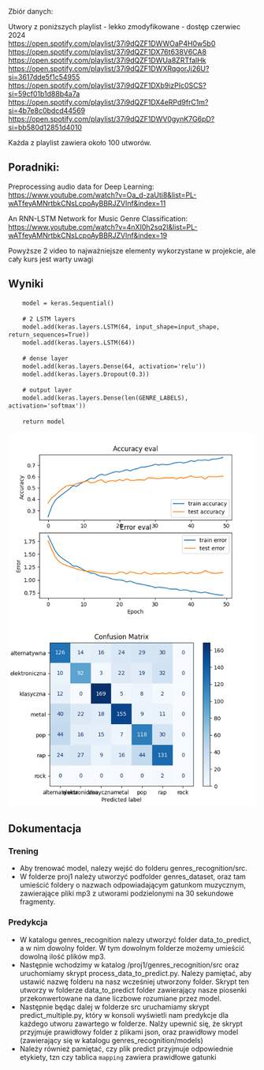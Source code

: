Zbiór danych:

Utwory z poniższych playlist - lekko zmodyfikowane - dostęp czerwiec 2024  
https://open.spotify.com/playlist/37i9dQZF1DWWOaP4H0w5b0  
https://open.spotify.com/playlist/37i9dQZF1DX76t638V6CA8  
https://open.spotify.com/playlist/37i9dQZF1DWUa8ZRTfalHk  
https://open.spotify.com/playlist/37i9dQZF1DWXRqgorJj26U?si=3617dde5f1c54955  
https://open.spotify.com/playlist/37i9dQZF1DXb9izPIc0SCS?si=59cf01b1d88b4a7a  
https://open.spotify.com/playlist/37i9dQZF1DX4eRPd9frC1m?si=4b7e8c0bdcd44569  
https://open.spotify.com/playlist/37i9dQZF1DWV0gynK7G6pD?si=bb580d12851d4010  


Każda z playlist zawiera około 100 utworów.


## Poradniki: ##
Preprocessing audio data for Deep Learning:  
https://www.youtube.com/watch?v=Oa_d-zaUti8&list=PL-wATfeyAMNrtbkCNsLcpoAyBBRJZVlnf&index=11

An RNN-LSTM Network for Music Genre Classification:  
https://www.youtube.com/watch?v=4nXI0h2sq2I&list=PL-wATfeyAMNrtbkCNsLcpoAyBBRJZVlnf&index=19

Powyższe 2 video to najważniejsze elementy wykorzystane w projekcie, ale cały kurs jest warty uwagi

## Wyniki
```
    model = keras.Sequential()

    # 2 LSTM layers
    model.add(keras.layers.LSTM(64, input_shape=input_shape, return_sequences=True))
    model.add(keras.layers.LSTM(64))

    # dense layer
    model.add(keras.layers.Dense(64, activation='relu'))
    model.add(keras.layers.Dropout(0.3))

    # output layer
    model.add(keras.layers.Dense(len(GENRE_LABELS), activation='softmax'))

    return model
```

![learning curve](genres_recognition/plots/rnn_5.png)  
![confusion matrix](genres_recognition/plots/confusion_matrix5.png)  




## Dokumentacja

### Trening
* Aby trenować model, nalezy wejść do folderu genres_recognition/src.  
* W folderze proj1 należy utworzyć podfolder genres_dataset, oraz tam umieścić foldery o nazwach odpowiadającym
gatunkom muzycznym, zawierające pliki mp3 z utworami podzielonymi na 30 sekundowe fragmenty.  


### Predykcja
* W katalogu genres_recognition nalezy utworzyć folder data_to_predict, a w nim dowolny folder. W tym dowolnym folderze możemy umieścić dowolną ilość plików mp3.
* Następnie wchodzimy w katalog /proj1/genres_recognition/src oraz uruchomiamy skrypt process_data_to_predict.py. Nalezy pamiętać, aby ustawić nazwę folderu na nasz wcześniej utworzony folder. Skrypt ten utworzy w folderze data_to_predict folder zawierający nasze piosenki przekonwertowane na dane liczbowe rozumiane przez model.
* Następnie będąc dalej w folderze src uruchamiamy skrypt predict_multiple.py, który w konsoli wyświetli nam predykcje dla każdego utworu zawartego w folderze. Nalży upewnić się, że skrypt przyjmuje prawidłowy folder z plikami json, oraz prawidłowy model (zawierający się w katalogu genres_recognition/models)
* Należy również pamiętać, czy plik predict przyjmuje odpowiednie etykiety,
tzn czy tablica `mapping` zawiera prawidłowe gatunki